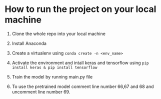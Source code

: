 # How to run the project on your local machine

1. Clone the whole repo into your local machine

2. Install Anaconda

3. Create a virtualenv using ```conda create -n <env_name>```

4. Activate the environment and intall keras and tensorflow using ```pip install keras & pip install tensorflow```

5. Train the model by running main.py file

6. To use the pretrained model comment line number 66,67 and 68 and uncomment line number 69.
